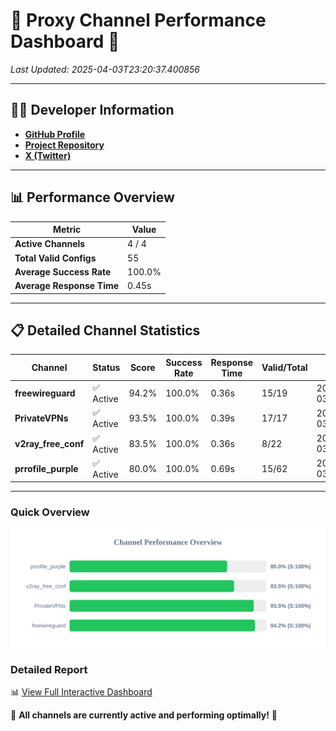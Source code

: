 # 🌟 Proxy Channel Performance Dashboard 🌟

_Last Updated: 2025-04-03T23:20:37.400856_

---

## 👩‍💻 Developer Information

- **[GitHub Profile](https://github.com/4n0nymou3)**  
- **[Project Repository](https://github.com/4n0nymou3/multi-proxy-config-fetcher)**  
- **[X (Twitter)](https://x.com/4n0nymou3)**  

---

## 📊 Performance Overview

| Metric                | Value       |
|-----------------------|-------------|
| **Active Channels**   | 4 / 4       |
| **Total Valid Configs** | 55          |
| **Average Success Rate** | 100.0%      |
| **Average Response Time** | 0.45s       |

---

## 📋 Detailed Channel Statistics

| Channel          | Status     | Score  | Success Rate | Response Time | Valid/Total | Last Success               |
|------------------|------------|--------|--------------|---------------|-------------|----------------------------|
| **freewireguard**  | ✅ Active  | 94.2%  | 100.0% | 0.36s         | 15/19       | 2025-04-03T23:20:37.398923 |
| **PrivateVPNs**  | ✅ Active  | 93.5%  | 100.0% | 0.39s         | 17/17       | 2025-04-03T23:20:37.009735 |
| **v2ray_free_conf**  | ✅ Active  | 83.5%  | 100.0% | 0.36s         | 8/22       | 2025-04-03T23:20:36.591131 |
| **prrofile_purple**  | ✅ Active  | 80.0%  | 100.0% | 0.69s         | 15/62       | 2025-04-03T23:20:36.151447 |

---

### Quick Overview
<div align="center">
  <a href="https://raw.githubusercontent.com/nullluser/NullRepo/refs/heads/main/assets/channel_stats_chart.svg">
    <img src="https://raw.githubusercontent.com/nullluser/NullRepo/refs/heads/main/assets/channel_stats_chart.svg" alt="Source Performance Statistics" width="800">
  </a>
</div>

### Detailed Report
📊 [View Full Interactive Dashboard](https://htmlpreview.github.io/?https://github.com/nullluser/NullRepo/blob/main/assets/performance_report.html)

🎉 **All channels are currently active and performing optimally!** 🎉
